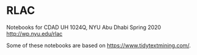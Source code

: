 # RLAC
Notebooks for CDAD UH 1024Q, NYU Abu Dhabi Spring 2020  http://wp.nyu.edu/rlac

Some of these notebooks are based on https://www.tidytextmining.com/.
